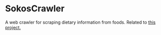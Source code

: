 # SokosCrawler
A web crawler for scraping dietary information from foods. Related to [this project.](https://github.com/sundeka/mealdeal-client)
